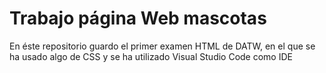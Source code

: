 <h1>Trabajo página Web mascotas</h1>
<p>En éste repositorio guardo el primer examen HTML de DATW, en el que se ha usado algo de CSS y se ha utilizado Visual Studio Code como IDE</p>
